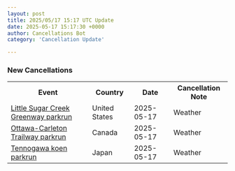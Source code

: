 ```yaml
---
layout: post
title: 2025/05/17 15:17 UTC Update
date: 2025-05-17 15:17:30 +0000
author: Cancellations Bot
category: 'Cancellation Update'

---
```


<h3>New Cancellations</h3>
<div class='hscrollable'>
<table style='width: 100%'>
    <tr>
        <th>Event</th>
        <th>Country</th>
        <th>Date</th>
        <th>Cancellation Note</th>
    </tr>
    <tr>
        <td><a href="https://www.parkrun.us/littlesugarcreekgreenway">Little Sugar Creek Greenway parkrun</a></td>
        <td>United States</td>
        <td>2025-05-17</td>
        <td>Weather</td>
    </tr>
    <tr>
        <td><a href="https://www.parkrun.ca/ottawacarletontrailway">Ottawa-Carleton Trailway parkrun</a></td>
        <td>Canada</td>
        <td>2025-05-17</td>
        <td>Weather</td>
    </tr>
    <tr>
        <td><a href="https://www.parkrun.jp/tennogawakoen">Tennogawa koen parkrun</a></td>
        <td>Japan</td>
        <td>2025-05-17</td>
        <td>Weather</td>
    </tr>
</table>
</div>

